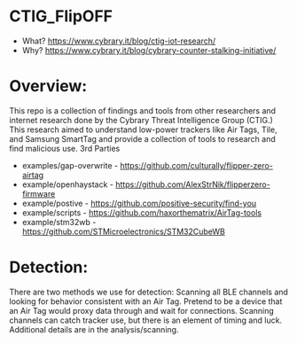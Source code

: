 # CTIG_FlipOFF

* What? https://www.cybrary.it/blog/ctig-iot-research/
* Why? https://www.cybrary.it/blog/cybrary-counter-stalking-initiative/

# Overview:
This repo is a collection of findings and tools from other researchers and internet research done by the Cybrary Threat Intelligence Group (CTIG.) This research aimed to understand low-power trackers like Air Tags, Tile, and Samsung SmartTag and provide a collection of tools to research and find malicious use.
3rd Parties 
* examples/gap-overwrite - https://github.com/culturally/flipper-zero-airtag 
* example/openhaystack - https://github.com/AlexStrNik/flipperzero-firmware 
* example/postive - https://github.com/positive-security/find-you 
* example/scripts - https://github.com/haxorthematrix/AirTag-tools 
* example/stm32wb - https://github.com/STMicroelectronics/STM32CubeWB

# Detection:
There are two methods we use for detection:
Scanning all BLE channels and looking for behavior consistent with an Air Tag.
Pretend to be a device that an Air Tag would proxy data through and wait for connections.
Scanning channels can catch tracker use, but there is an element of timing and luck. Additional details are in the analysis/scanning.
